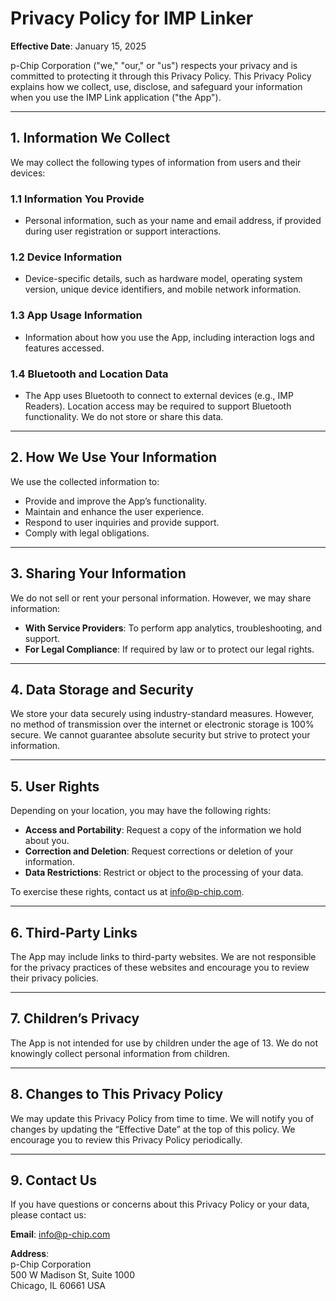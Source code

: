 # Privacy Policy for IMP Linker

**Effective Date**: January 15, 2025

p-Chip Corporation ("we," "our," or "us") respects your privacy and is committed to protecting it through this Privacy Policy. This Privacy Policy explains how we collect, use, disclose, and safeguard your information when you use the IMP Link application ("the App").

---

## 1. Information We Collect

We may collect the following types of information from users and their devices:

### 1.1 Information You Provide
- Personal information, such as your name and email address, if provided during user registration or support interactions.

### 1.2 Device Information
- Device-specific details, such as hardware model, operating system version, unique device identifiers, and mobile network information.

### 1.3 App Usage Information
- Information about how you use the App, including interaction logs and features accessed.

### 1.4 Bluetooth and Location Data
- The App uses Bluetooth to connect to external devices (e.g., IMP Readers). Location access may be required to support Bluetooth functionality. We do not store or share this data.

---

## 2. How We Use Your Information

We use the collected information to:
- Provide and improve the App’s functionality.
- Maintain and enhance the user experience.
- Respond to user inquiries and provide support.
- Comply with legal obligations.

---

## 3. Sharing Your Information

We do not sell or rent your personal information. However, we may share information:
- **With Service Providers**: To perform app analytics, troubleshooting, and support.
- **For Legal Compliance**: If required by law or to protect our legal rights.

---

## 4. Data Storage and Security

We store your data securely using industry-standard measures. However, no method of transmission over the internet or electronic storage is 100% secure. We cannot guarantee absolute security but strive to protect your information.

---

## 5. User Rights

Depending on your location, you may have the following rights:
- **Access and Portability**: Request a copy of the information we hold about you.
- **Correction and Deletion**: Request corrections or deletion of your information.
- **Data Restrictions**: Restrict or object to the processing of your data.

To exercise these rights, contact us at [info@p-chip.com](mailto:info@p-chip.com).

---

## 6. Third-Party Links

The App may include links to third-party websites. We are not responsible for the privacy practices of these websites and encourage you to review their privacy policies.

---

## 7. Children’s Privacy

The App is not intended for use by children under the age of 13. We do not knowingly collect personal information from children.

---

## 8. Changes to This Privacy Policy

We may update this Privacy Policy from time to time. We will notify you of changes by updating the “Effective Date” at the top of this policy. We encourage you to review this Privacy Policy periodically.

---

## 9. Contact Us

If you have questions or concerns about this Privacy Policy or your data, please contact us:

**Email**: [info@p-chip.com](mailto:info@p-chip.com)

**Address**:  
p-Chip Corporation  
500 W Madison St, Suite 1000  
Chicago, IL 60661 USA

